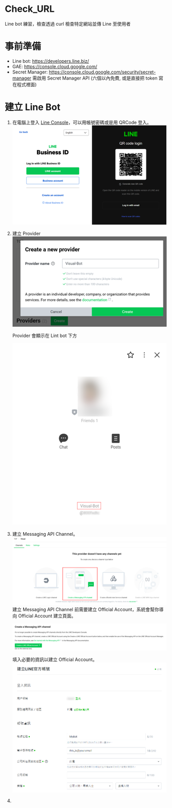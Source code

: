 # Check_URL
Line bot 練習，檢查透過 curl 檢查特定網站並傳 Line 至使用者

事前準備
===

- Line bot: https://developers.line.biz/
- GAE: https://console.cloud.google.com/
- Secret Manager: https://console.cloud.google.com/security/secret-manager 需啟用 Secret Manager API (六個以內免費, 或是直接把 token 寫在程式裡面)

建立 Line Bot
==
1. 在電腦上登入 [Line Console](https://account.line.biz/console/ "Line Console")，可以用帳號密碼或是用 QRCode 登入。
![登入 Line](https://github.com/wjtvbm/Check_URL/blob/main/Pictures/Line_bot_Line_login.png)

2. 建立 Provider
![建立 Provider](https://github.com/wjtvbm/Check_URL/blob/main/Pictures/Line_bot_Provider.png)

	Provider 會顯示在 Lint bot 下方

	![Provider 顯示](https://github.com/wjtvbm/Check_URL/blob/main/Pictures/Line_bot_Provider_show.png)

3. 建立 Messaging API Channel。
![建立 Messaging API Channel](https://github.com/wjtvbm/Check_URL/blob/main/Pictures/Line_bot_Channel.png)
	建立 Messaging API Channel 前需要建立 Official Account，系統會幫你導向 Official Account 建立頁面。
	
	![Provider 顯示](https://github.com/wjtvbm/Check_URL/blob/main/Pictures/Line_bot_Channel_official_account-1.png)
	
	填入必要的資訊以建立 Official Account。
	![Provider 顯示](https://github.com/wjtvbm/Check_URL/blob/main/Pictures/Line_bot_Channel_official_account-2.png)
4. 